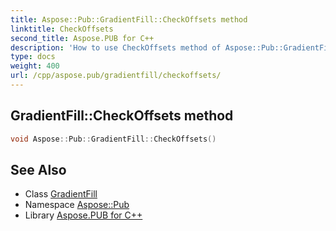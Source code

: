 ```yaml
---
title: Aspose::Pub::GradientFill::CheckOffsets method
linktitle: CheckOffsets
second_title: Aspose.PUB for C++
description: 'How to use CheckOffsets method of Aspose::Pub::GradientFill class in C++.'
type: docs
weight: 400
url: /cpp/aspose.pub/gradientfill/checkoffsets/
---
```

## GradientFill::CheckOffsets method




```cpp
void Aspose::Pub::GradientFill::CheckOffsets()
```

## See Also

* Class [GradientFill](../)
* Namespace [Aspose::Pub](../../)
* Library [Aspose.PUB for C++](../../../)
